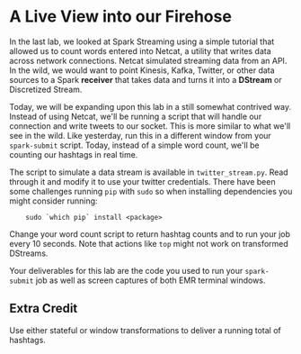 # A Live View into our Firehose

In the last lab, we looked at Spark Streaming using a simple tutorial that allowed us to count words entered into Netcat, a utility that writes data across network connections.  Netcat simulated streaming data from an API.  In the wild, we would want to point Kinesis, Kafka, Twitter, or other data sources to a Spark **receiver** that takes data and turns it into a **DStream** or Discretized Stream.

Today, we will be expanding upon this lab in a still somewhat contrived way.  Instead of using Netcat, we'll be running a script that will handle our connection and write tweets to our socket.  This is more similar to what we'll see in the wild.  Like yesterday, run this in a different window from your `spark-submit` script.  Today, instead of a simple word count, we'll be counting our hashtags in real time.

The script to simulate a data stream is available in `twitter_stream.py`.  Read through it and modify it to use your twitter credentials.  There have been some challenges running `pip` with `sudo` so when installing dependencies you might consider running:

        sudo `which pip` install <package>

Change your word count script to return hashtag counts and to run your job every 10 seconds.  Note that actions like `top` might not work on transformed DStreams.

Your deliverables for this lab are the code you used to run your `spark-submit` job as well as screen captures of both EMR terminal windows.

## Extra Credit

Use either stateful or window transformations to deliver a running total of hashtags.
